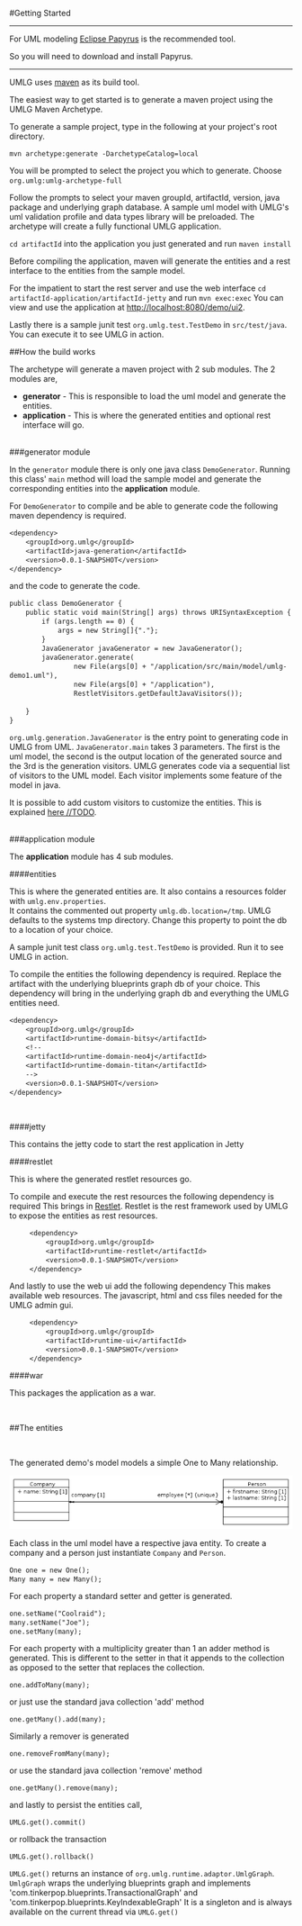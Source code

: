 <!-- Getting started guide -->

#Getting Started

***

For UML modeling [Eclipse Papyrus](http://projects.eclipse.org/projects/modeling.mdt.papyrus) is the recommended tool.

So you will need to download and install Papyrus.

***

UMLG uses [maven](http://maven.apache.org/) as its build tool.

The easiest way to get started is to generate a maven project using the UMLG Maven Archetype.

To generate a sample project, type in the following at your project's root directory.

    mvn archetype:generate -DarchetypeCatalog=local

You will be prompted to select the project you which to generate. Choose `org.umlg:umlg-archetype-full`

Follow the prompts to select your maven groupId, artifactId, version, java package and underlying graph database.
A sample uml model with UMLG's uml validation profile and
data types library will be preloaded. The archetype will create a fully functional UMLG application.

`cd artifactId` into the application you just generated and run `maven install`

Before compiling the application, maven will generate the entities and a rest interface to the entities from the sample model.

For the impatient to start the rest server and use the web interface `cd artifactId-application/artifactId-jetty` and run `mvn exec:exec`
You can view and use the application at [http://localhost:8080/demo/ui2](http://localhost:8111/demo/ui2).

Lastly there is a sample junit test `org.umlg.test.TestDemo` in `src/test/java`. You can execute it to see UMLG in action.

##How the build works

The archetype will generate a maven project with 2 sub modules. The 2 modules are,

* **generator** - This is responsible to load the uml model and generate the entities.
* **application** - This is where the generated entities and optional rest interface will go.

<br />
###generator module
<br />

In the `generator` module there is only one java class `DemoGenerator`. Running this class' `main` method  will load
the sample model and generate the corresponding entities into the **application** module.

For `DemoGenerator` to compile and be able to generate code the following maven dependency is required.

    <dependency>
        <groupId>org.umlg</groupId>
        <artifactId>java-generation</artifactId>
        <version>0.0.1-SNAPSHOT</version>
    </dependency>

and the code to generate the code.

    public class DemoGenerator {
        public static void main(String[] args) throws URISyntaxException {
            if (args.length == 0) {
                args = new String[]{"."};
            }
            JavaGenerator javaGenerator = new JavaGenerator();
            javaGenerator.generate(
                    new File(args[0] + "/application/src/main/model/umlg-demo1.uml"),
                    new File(args[0] + "/application"),
                    RestletVisitors.getDefaultJavaVisitors());

        }
    }

`org.umlg.generation.JavaGenerator` is the entry point to generating code in UMLG from UML. `JavaGenerator.main` takes 3 parameters.
The first is the uml model, the second is the output location of the generated source and the 3rd is the generation visitors.
UMLG generates code via a sequential list of visitors to the UML model. Each visitor implements some feature of the model in java.


It is possible to add custom visitors to customize the entities. This is explained [here //TODO](http://localhost/todo).

<br />
###application module

The **application** module has 4 sub modules.

####entities

This is where the generated entities are. It also contains a resources folder with `umlg.env.properties`.<br />
It contains the commented out property `umlg.db.location=/tmp`. UMLG defaults to the systems tmp directory. Change this
property to point the db to a location of your choice.<br />

A sample junit test class `org.umlg.test.TestDemo` is provided. Run it to see UMLG in action.

To compile the entities the following dependency is required. Replace the artifact with the underlying blueprints graph db of your choice.
This dependency will bring in the underlying graph db and everything the UMLG entities need.

    <dependency>
        <groupId>org.umlg</groupId>
        <artifactId>runtime-domain-bitsy</artifactId>
        <!--
        <artifactId>runtime-domain-neo4j</artifactId>
        <artifactId>runtime-domain-titan</artifactId>
        -->
        <version>0.0.1-SNAPSHOT</version>
    </dependency>

<br />

####jetty

This contains the jetty code to start the rest application in Jetty

####restlet

This is where the generated restlet resources go.

To compile and execute the rest resources the following dependency is required
This brings in [Restlet](http://restlet.org/). Restlet is the rest framework used by UMLG to expose the entities as rest resources.

         <dependency>
             <groupId>org.umlg</groupId>
             <artifactId>runtime-restlet</artifactId>
             <version>0.0.1-SNAPSHOT</version>
         </dependency>

And lastly to use the web ui add the following dependency This makes available web resources. The javascript, html and
css files needed for the UMLG admin gui.

         <dependency>
             <groupId>org.umlg</groupId>
             <artifactId>runtime-ui</artifactId>
             <version>0.0.1-SNAPSHOT</version>
         </dependency>

####war

This packages the application as a war.

<br />

##The entities

<br />

The generated demo's model models a simple One to Many relationship.

![One to Many](images/uml/Package_umlg_demo1ClassDiagram.PNG)

Each class in the uml model have a respective java entity. To create a company and a person just instantiate `Company`
and `Person`.

    One one = new One();
    Many many = new Many();

For each property a standard setter and getter is generated.

    one.setName("Coolraid");
    many.setName("Joe");
    one.setMany(many);


For each property with a multiplicity greater than 1 an adder method is generated. This is different to the setter in
that it appends to the collection as opposed to the setter that replaces the collection.

    one.addToMany(many);

or just use the standard java collection 'add' method

    one.getMany().add(many);

Similarly a remover is generated

    one.removeFromMany(many);

or use the standard java collection 'remove' method

    one.getMany().remove(many);

and lastly to persist the entities call,

    UMLG.get().commit()

or rollback the transaction

    UMLG.get().rollback()

`UMLG.get()` returns an instance of `org.umlg.runtime.adaptor.UmlgGraph`. `UmlgGraph` wraps the underlying blueprints graph and implements
'com.tinkerpop.blueprints.TransactionalGraph' and 'com.tinkerpop.blueprints.KeyIndexableGraph' It is a singleton and is
always available on the current thread via `UMLG.get()`



